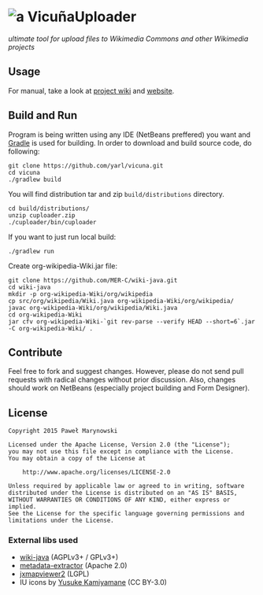 # ![a](https://upload.wikimedia.org/wikipedia/commons/thumb/0/0a/VicunaUploader_logo.png/30px-VicunaUploader_logo.png) VicuñaUploader
_ultimate tool for upload files to Wikimedia Commons and other Wikimedia projects_

## Usage
For manual, take a look at [project wiki](https://github.com/yarl/vicuna/wiki) and [website](https://yarl.github.io/vicuna).

## Build and Run
Program is being written using any IDE (NetBeans preffered) you want and [Gradle](https://gradle.org/) is used for building. In order to download and build source code, do following:

```
git clone https://github.com/yarl/vicuna.git
cd vicuna
./gradlew build
```
You will find distribution tar and zip `build/distributions` directory.

```
cd build/distributions/
unzip cuploader.zip
./cuploader/bin/cuploader
```

If you want to just run local build:

```
./gradlew run
```

Create org-wikipedia-Wiki.jar file:
```
git clone https://github.com/MER-C/wiki-java.git
cd wiki-java
mkdir -p org-wikipedia-Wiki/org/wikipedia
cp src/org/wikipedia/Wiki.java org-wikipedia-Wiki/org/wikipedia/
javac org-wikipedia-Wiki/org/wikipedia/Wiki.java
cd org-wikipedia-Wiki
jar cfv org-wikipedia-Wiki-`git rev-parse --verify HEAD --short=6`.jar -C org-wikipedia-Wiki/ .
```

## Contribute
Feel free to fork and suggest changes. However, please do not send pull requests with radical changes without prior discussion. Also, changes should work on NetBeans (especially project building and Form Designer).

## License
```
Copyright 2015 Paweł Marynowski

Licensed under the Apache License, Version 2.0 (the "License");
you may not use this file except in compliance with the License.
You may obtain a copy of the License at

    http://www.apache.org/licenses/LICENSE-2.0

Unless required by applicable law or agreed to in writing, software
distributed under the License is distributed on an "AS IS" BASIS,
WITHOUT WARRANTIES OR CONDITIONS OF ANY KIND, either express or implied.
See the License for the specific language governing permissions and
limitations under the License.
```

### External libs used

- [wiki-java](https://github.com/MER-C/wiki-java) (AGPLv3+ / GPLv3+)
- [metadata-extractor](https://github.com/drewnoakes/metadata-extractor) (Apache 2.0)
- [jxmapviewer2](https://github.com/msteiger/jxmapviewer2) (LGPL)
- IU icons by [Yusuke Kamiyamane](http://p.yusukekamiyamane.com/) (CC BY-3.0)
